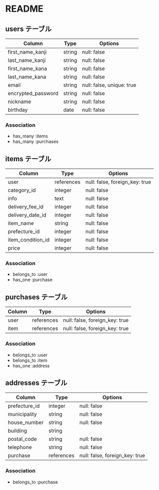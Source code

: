 # README

## users テーブル

| Column             | Type   | Options                   |
| ------------------ | ------ | ------------------------- |
| first_name_kanji   | string | null: false               |
| last_name_kanji    | string | null: false               |
| first_name_kana    | string | null: false               |
| last_name_kana     | string | null: false               |
| email              | string | null: false, unique: true |
| encrypted_password | string | null: false               |
| nickname           | string | null: false               |
| birthday           | date   | null: false               |

### Association

- has_many :items
- has_many :purchases


## items テーブル

| Column             | Type       | Options                        |
| ------------------ | ---------- | ------------------------------ |
| user               | references | null: false, foreign_key: true |
| category_id        | integer    | null: false                    |
| info               | text       | null: false                    |
| delivery_fee_id    | integer    | null: false                    |
| delivery_date_id   | integer    | null: false                    |
| item_name          | string     | null: false                    |
| prefecture_id      | integer    | null: false                    |
| item_condition_id  | integer    | null: false                    |
| price              | integer    | null: false                    |

### Association

- belongs_to :user
- has_one :purchase

## purchases テーブル

| Column | Type       | Options                        |
| ----- | ---------- | ------------------------------ |
| user  | references | null: false, foreign_key: true |
| item  | references | null: false, foreign_key: true |

### Association

- belongs_to :user
- belongs_to :item
- has_one :address

## addresses テーブル

| Column         | Type       | Options                        |
| -------------- | ---------- | ------------------------------ |
| prefecture_id  | integer    | null: false                    |
| municipality   | string     | null: false                    |
| house_number   | string     | null: false                    |
| building       | string     |                                |
| postal_code    | string     | null: false                    |
| telephone      | string     | null: false                    |
| purchase       | references | null: false, foreign_key: true |

### Association

- belongs_to :purchase